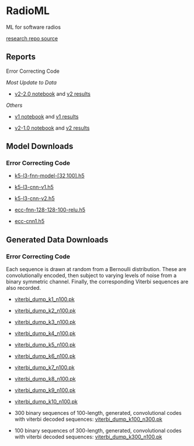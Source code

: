 # RadioML
ML for software radios

[research repo source](https://github.com/jain-nikunj/radioML)

## Reports

Error Correcting Code

_Most Update to Data_

- [v2-2.0 notebook](https://github.com/Michael-Tu/radioML/blob/master/ecc-v2-v2.0.ipynb) and [v2 results](https://github.com/Michael-Tu/radioML/blob/master/report/ecc-v2.md)

_Others_

- [v1 notebook](https://github.com/Michael-Tu/radioML/blob/master/ecc-v1.ipynb) and [v1 results](https://github.com/Michael-Tu/radioML/blob/master/report/ecc-v1.md)

- [v2-1.0 notebook](https://github.com/Michael-Tu/radioML/blob/master/ecc-v2-v1.0.ipynb) and [v2 results](https://github.com/Michael-Tu/radioML/blob/master/report/ecc-v2.md)


## Model Downloads

### Error Correcting Code

- [k5-l3-fnn-model-[32,100].h5](https://www.dropbox.com/s/fkspgy0u1zsa5zk/k5-l3-fnn-model-%5B32%2C100%5D.h5?dl=0)
- [k5-l3-cnn-v1.h5](https://www.dropbox.com/sh/zathplg4fq6r0do/AABNcsxla8_kFQB3uWOyppf4a?dl=0)
- [k5-l3-cnn-v2.h5](https://www.dropbox.com/s/adzz0bhwm2bpi3x/k5-l3-cnn-v2.h5?dl=0)


- [ecc-fnn-128-128-100-relu.h5](https://www.dropbox.com/s/kea9sf8aosuetup/ecc-fnn-128-128-100-relu.h5?dl=0)
- [ecc-cnn1.h5](https://www.dropbox.com/s/lgm6dzu5dus47q3/ecc-cnn1.h5?dl=0)



## Generated Data Downloads

### Error Correcting Code

Each sequence is drawn at random from a Bernoulli distribution. These are convolutionally encoded, then subject to varying levels of noise from a binary symmetric channel. Finally, the corresponding Viterbi sequences are also recorded.



- [viterbi_dump_k1_n100.pk](https://www.dropbox.com/s/guqx8xyqt2njoug/viterbi_dump_k1_n100.pk?dl=0)
- [viterbi_dump_k2_n100.pk](https://www.dropbox.com/s/1t48qcpcfo1zri4/viterbi_dump_k2_n100.pk?dl=0)
- [viterbi_dump_k3_n100.pk](https://www.dropbox.com/s/zfwzqnbjj7nstfr/viterbi_dump_k3_n100.pk?dl=0)
- [viterbi_dump_k4_n100.pk](https://www.dropbox.com/s/86prpq51i542cd8/viterbi_dump_k4_n100.pk?dl=0)
- [viterbi_dump_k5_n100.pk](https://www.dropbox.com/s/ps2z0326qroqsms/viterbi_dump_k5_n100.pk?dl=0)
- [viterbi_dump_k6_n100.pk](https://www.dropbox.com/s/e75m0hzo3fnjq44/viterbi_dump_k6_n100.pk?dl=0)
- [viterbi_dump_k7_n100.pk](https://www.dropbox.com/s/d3p4x55if1qo7ca/viterbi_dump_k7_n100.pk?dl=0)
- [viterbi_dump_k8_n100.pk](https://www.dropbox.com/s/bji0sxqtmhgegb5/viterbi_dump_k8_n100.pk?dl=0)
- [viterbi_dump_k9_n100.pk](https://www.dropbox.com/s/a31a5gwoyew6wxm/viterbi_dump_k9_n100.pk?dl=0)
- [viterbi_dump_k10_n100.pk](https://www.dropbox.com/s/exglieng34k05pg/viterbi_dump_k10_n100.pk?dl=0)

- 300 binary sequences of 100-length, generated, convolutional codes with viterbi decoded sequences: [viterbi_dump_k100_n300.pk](https://www.dropbox.com/s/4su9r1iu7srvlzj/viterbi_dump_k100_n300.pk?dl=0)
- 100 binary sequences of 300-length, generated, convolutional codes with viterbi decoded sequences: [viterbi_dump_k300_n100.pk](https://www.dropbox.com/s/r33igmpe07q8704/viterbi_dump_k300_n100.pk?dl=0)



